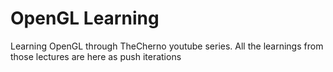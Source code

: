 # OpenGL Learning 
 Learning OpenGL through TheCherno youtube series. All the learnings from those lectures are here as push iterations
